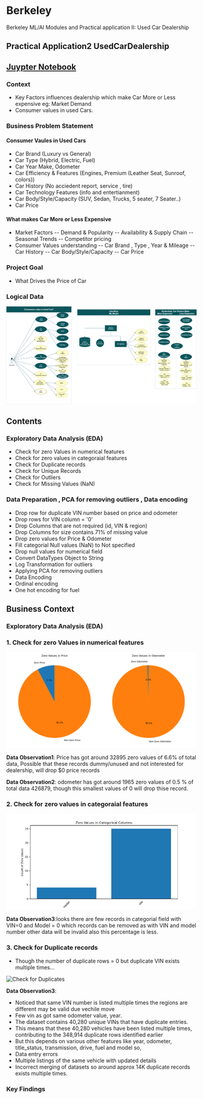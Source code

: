 # Berkeley
Berkeley ML/AI Modules and Practical application II: Used Car Dealership

## Practical Application2 UsedCarDealership <What makes Car More or Less Expensive>

## [Juypter Notebook](https://github.com/Jhonson924/berkeley/blob/main/Used_Car_Dealership/usedCarDealership.ipynb)

### Context
- Key Factors influences dealership which make Car More or Less expensive eg: Market Demand
- Consumer values in used Cars.

### Business Problem Statement

#### Consumer Vaules in Used Cars 
- Car Brand (Luxury vs General)
- Car Type (Hybrid, Electric, Fuel)
- Car Year Make, Odometer
- Car Efficiency & Features (Engines, Premium (Leather Seat, Sunroof, colors))
- Car History (No acciedent report, service , tire)
- Car Technology Features (info and entertianment)
- Car Body/Style/Capacity (SUV, Sedan, Trucks, 5 seater, 7 Seater..)
- Car Price

#### What makes Car More or Less Expensive
- Market Factors
-- Demand & Popularity
-- Availability & Supply Chain
-- Seasonal Trends
-- Competitor pricing
- Consumer Values understanding
-- Car Brand , Type , Year & Mileage
-- Car History
-- Car Body/Style/Capacity
-- Car Price

### Project Goal
- What Drives the Price of Car

### Logical Data

![Business Understading](./images/usedCarContext.png)

## Contents

### Exploratory Data Analysis (EDA)
- Check for zero Values in numerical features
- Check for zero values in categoraial features
- Check for Duplicate records
- Check for Unique Records
- Check for Outliers
- Check for Missing Values (NaN)

### Data Preparation , PCA for removing outliers , Data encoding
- Drop row for duplicate VIN number based on price and odometer
- Drop rows for VIN column = '0'
- Drop Columns that are not required (id, VIN & region)
- Drop Columns for size contains 71% of missing value
- Drop zero values for Price & Odometer
- Fill categorial Null values (NaN) to Not specified
- Drop null values for numerical field
- Convert DataTypes Object to String
- Log Transformation for outliers
- Applying PCA for removing outliers
- Data Encoding
- Ordinal encoding
- One hot encoding for fuel

## Business Context 

### Exploratory Data Analysis (EDA)

### 1. Check for zero Values in numerical features

![Check for zero](./images/zero_values_pie_charts.png)

**Data Observation1**: Price has got around 32895 zero values of 6.6% of total data, Possible that these records dummy/unused and not interested for dealership, will drop $0 price records

**Data Observation2**: odometer has got around 1965 zero values of 0.5 % of total data 426879, though this smallest values of 0 will drop thise record.

### 2. Check for zero values in categoraial features

![Check for zero](./images/zero_values_categorical.png)

**Data Observation3**:looks there are few records in categorial field with VIN=0 and Model = 0 which records can be removed as with VIN and model number other data will be invalid also this percentage is less.

### 3. Check for Duplicate records

- Though the number of duplicate rows = 0 but duplicate VIN exists multiple times...

![Check for Duplicates](./images/duplicate_vins.png.png)

**Data Observation3**:
- Noticed that same VIN number is listed multiple times the regions are different may be valid due vechile move
- Few vin as got same odometer value, year.
- The dataset contains 40,280 unique VINs that have duplicate entries. 
- This means that these 40,280 vehicles have been listed multiple times, contributing to the 348,914 duplicate rows identified earlier
- But this depends on various other features like year, odometer, title_status, transmission, drive, fuel and model
so,
- Data entry errors
- Multiple listings of the same vehicle with updated details
- Incorrect merging of datasets so around approx 14K duplicate records exists multiple times.

### Key Findings

